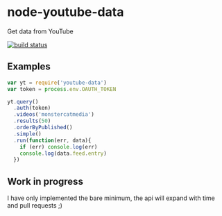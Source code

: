 node-youtube-data
=================

Get data from YouTube

[![build status](https://secure.travis-ci.org/jb55/node-youtube-data.png)](http://travis-ci.org/jb55/node-youtube-data)

Examples
--------

```js
var yt = require('youtube-data')
var token = process.env.OAUTH_TOKEN

yt.query()
  .auth(token)
  .videos('monstercatmedia')
  .results(50)
  .orderByPublished()
  .simple()
  .run(function(err, data){
    if (err) console.log(err)
    console.log(data.feed.entry)
  })
```

Work in progress
----------------

I have only implemented the bare minimum, the api will expand with time and pull
requests ;)


